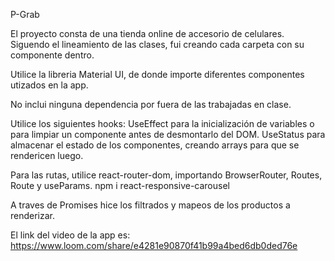 P-Grab

El proyecto consta de una tienda online de accesorio de celulares. Siguendo el lineamiento de las clases, fui creando cada carpeta con su componente dentro.

Utilice la libreria Material UI, de donde importe diferentes componentes utizados en la app.

No inclui ninguna dependencia por fuera de las trabajadas en clase.

Utilice los siguientes hooks:
UseEffect para la inicialización de variables o para limpiar un componente antes de desmontarlo del DOM.
UseStatus para almacenar el estado de los componentes, creando arrays para que se rendericen luego.

Para las rutas, utilice react-router-dom, importando BrowserRouter, Routes, Route y useParams.
npm i react-responsive-carousel

A traves de Promises hice los filtrados y mapeos de los productos a renderizar.

El link del video de la app es: https://www.loom.com/share/e4281e90870f41b99a4bed6db0ded76e
